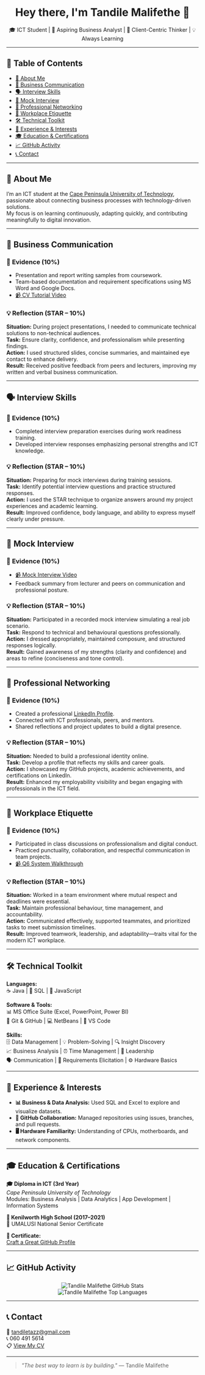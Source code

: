 <h1 align="center">Hey there, I'm Tandile Malifethe 👋</h1>
<p align="center">🎓 ICT Student | 💼 Aspiring Business Analyst | 🤝 Client-Centric Thinker | 💡 Always Learning</p>

---

## 🧭 Table of Contents
- [📌 About Me](#-about-me)
- [💬 Business Communication](#-business-communication)
- [🗣️ Interview Skills](#️-interview-skills)
- [🎤 Mock Interview](#-mock-interview)
- [🤝 Professional Networking](#-professional-networking)
- [🏢 Workplace Etiquette](#-workplace-etiquette)
- [🛠 Technical Toolkit](#-technical-toolkit)
- [📂 Experience & Interests](#-experience--interests)
- [🎓 Education & Certifications](#-education--certifications)
- [📈 GitHub Activity](#-github-activity)
- [📞 Contact](#-contact)

---

## 📌 About Me

I’m an ICT student at the [Cape Peninsula University of Technology](https://www.cput.ac.za), passionate about connecting business processes with technology-driven solutions.  
My focus is on learning continuously, adapting quickly, and contributing meaningfully to digital innovation.

---

## 💬 Business Communication  

### 🧾 **Evidence (10%)**
- Presentation and report writing samples from coursework.  
- Team-based documentation and requirement specifications using MS Word and Google Docs.  
- [📹 CV Tutorial Video](https://github.com/wil-it2025/cv-tutorial-TylorTazz2024/blob/main/Tandile%20Malifethe%20222602511%20(1).mp4)

### 💡 **Reflection (STAR – 10%)**
**Situation:** During project presentations, I needed to communicate technical solutions to non-technical audiences.  
**Task:** Ensure clarity, confidence, and professionalism while presenting findings.  
**Action:** I used structured slides, concise summaries, and maintained eye contact to enhance delivery.  
**Result:** Received positive feedback from peers and lecturers, improving my written and verbal business communication.

---

## 🗣️ Interview Skills  

### 🧾 **Evidence (10%)**
- Completed interview preparation exercises during work readiness training.  
- Developed interview responses emphasizing personal strengths and ICT knowledge.  

### 💡 **Reflection (STAR – 10%)**
**Situation:** Preparing for mock interviews during training sessions.  
**Task:** Identify potential interview questions and practice structured responses.  
**Action:** I used the STAR technique to organize answers around my project experiences and academic learning.  
**Result:** Improved confidence, body language, and ability to express myself clearly under pressure.

---

## 🎤 Mock Interview  

### 🧾 **Evidence (10%)**
- [📹 Mock Interview Video](https://github.com/TylorTazz2024/TylorTazz2024/blob/main/Q5.mp4)  
- Feedback summary from lecturer and peers on communication and professional posture.  

### 💡 **Reflection (STAR – 10%)**
**Situation:** Participated in a recorded mock interview simulating a real job scenario.  
**Task:** Respond to technical and behavioural questions professionally.  
**Action:** I dressed appropriately, maintained composure, and structured responses logically.  
**Result:** Gained awareness of my strengths (clarity and confidence) and areas to refine (conciseness and tone control).

---

## 🤝 Professional Networking  

### 🧾 **Evidence (10%)**
- Created a professional [LinkedIn Profile](https://www.linkedin.com/in/tandile-malifethe-05b867246/).  
- Connected with ICT professionals, peers, and mentors.  
- Shared reflections and project updates to build a digital presence.  

### 💡 **Reflection (STAR – 10%)**
**Situation:** Needed to build a professional identity online.  
**Task:** Develop a profile that reflects my skills and career goals.  
**Action:** I showcased my GitHub projects, academic achievements, and certifications on LinkedIn.  
**Result:** Enhanced my employability visibility and began engaging with professionals in the ICT field.

---

## 🏢 Workplace Etiquette  

### 🧾 **Evidence (10%)**
- Participated in class discussions on professionalism and digital conduct.  
- Practiced punctuality, collaboration, and respectful communication in team projects.  
- [📹 Q6 System Walkthrough](https://github.com/TylorTazz2024/TylorTazz2024/blob/main/Q6.mp4)

### 💡 **Reflection (STAR – 10%)**
**Situation:** Worked in a team environment where mutual respect and deadlines were essential.  
**Task:** Maintain professional behaviour, time management, and accountability.  
**Action:** Communicated effectively, supported teammates, and prioritized tasks to meet submission timelines.  
**Result:** Improved teamwork, leadership, and adaptability—traits vital for the modern ICT workplace.

---

## 🛠 Technical Toolkit  

**Languages:**  
☕ Java | 🐘 SQL | 🌟 JavaScript  

**Software & Tools:**  
📊 MS Office Suite (Excel, PowerPoint, Power BI)  
🐙 Git & GitHub | 💻 NetBeans | 📝 VS Code  

**Skills:**  
🗄️ Data Management | 💡 Problem-Solving | 🔍 Insight Discovery  
📈 Business Analysis | ⏰ Time Management | 🌟 Leadership  
🗣️ Communication | 👥 Requirements Elicitation | ⚙️ Hardware Basics  

---

## 📂 Experience & Interests  

- **📊 Business & Data Analysis:** Used SQL and Excel to explore and visualize datasets.  
- **🧩 GitHub Collaboration:** Managed repositories using issues, branches, and pull requests.  
- **🖥 Hardware Familiarity:** Understanding of CPUs, motherboards, and network components.  

---

## 🎓 Education & Certifications  

**🎓 Diploma in ICT (3rd Year)**  
_Cape Peninsula University of Technology_  
Modules: Business Analysis | Data Analytics | App Development | Information Systems  

**🏫 Kenilworth High School (2017–2021)**  
📄 UMALUSI National Senior Certificate  

**🏅 Certificate:**  
[Craft a Great GitHub Profile](https://github.com/TylorTazz2024/TylorTazz2024/blob/main/CertificateOfCompletion_Craft%20a%20Great%20GitHub%20Profile.pdf)

---

## 📈 GitHub Activity  

<p align="center">
  <img src="https://github-readme-stats.vercel.app/api?username=TylorTazz2024&show_icons=true&theme=radical" alt="Tandile Malifethe GitHub Stats"/>
  <br/>
  <img src="https://github-readme-stats.vercel.app/api/top-langs/?username=TylorTazz2024&layout=compact&theme=radical" alt="Tandile Malifethe Top Languages"/>
</p>

---

## 📞 Contact  

📧 [tandiletazz@gmail.com](mailto:tandiletazz@gmail.com)  
📞 060 491 5614  
📋 [View My CV](https://github.com/TylorTazz2024/TylorTazz2024/blob/main/Curriculum%20Vitae%20Of%20Tandile%20Malifethe.2.pdf)

---

> _"The best way to learn is by building."_ — Tandile Malifethe

